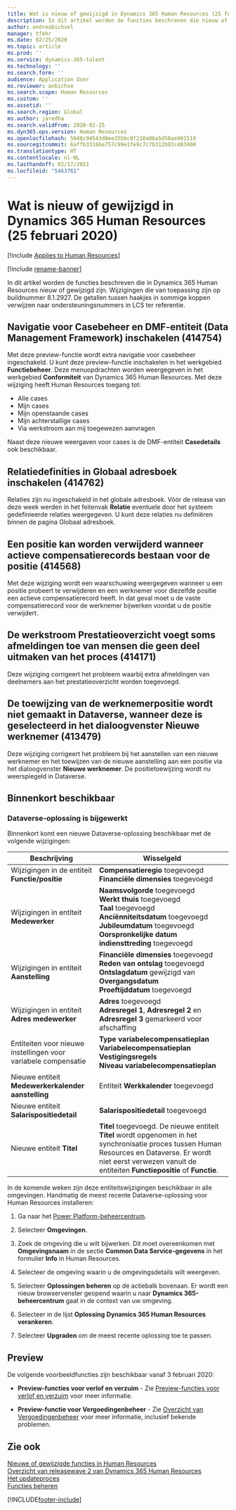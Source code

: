 ```yaml
---
title: Wat is nieuw of gewijzigd in Dynamics 365 Human Resources (25 februari 2020)
description: In dit artikel worden de functies beschreven die nieuw of gewijzigd zijn in Microsoft Dynamics 365 Human Resources voor 25 februari 2020.
author: andreabichsel
manager: tfehr
ms.date: 02/25/2020
ms.topic: article
ms.prod: ''
ms.service: dynamics-365-talent
ms.technology: ''
ms.search.form: ''
audience: Application User
ms.reviewer: anbichse
ms.search.scope: Human Resources
ms.custom: ''
ms.assetid: ''
ms.search.region: Global
ms.author: jaredha
ms.search.validFrom: 2020-02-25
ms.dyn365.ops.version: Human Resources
ms.openlocfilehash: 5048c94543d0ee35bbc0f210a86a5d58ae901510
ms.sourcegitcommit: 6affb3316be757c99e1fe9c7c7b312b93c483408
ms.translationtype: HT
ms.contentlocale: nl-NL
ms.lasthandoff: 02/17/2021
ms.locfileid: "5463761"
---
```

# <a name="whats-new-or-changed-in-dynamics-365-human-resources-february-25-2020"></a>Wat is nieuw of gewijzigd in Dynamics 365 Human Resources (25 februari 2020)

[!include [Applies to Human Resources](../includes/applies-to-hr.md)]

[!include [rename-banner](~/includes/cc-data-platform-banner.md)]

In dit artikel worden de functies beschreven die in Dynamics 365 Human Resources nieuw of gewijzigd zijn. Wijzigingen die van toepassing zijn op buildnummer 8.1.2927. De getallen tussen haakjes in sommige koppen verwijzen naar ondersteuningsnummers in LCS ter referentie.

## <a name="enable-case-management-navigation-and-data-management-framework-dmf-entity-414754"></a>Navigatie voor Casebeheer en DMF-entiteit (Data Management Framework) inschakelen (414754)

Met deze preview-functie wordt extra navigatie voor casebeheer ingeschakeld. U kunt deze preview-functie inschakelen in het werkgebied **Functiebeheer**. Deze menuopdrachten worden weergegeven in het werkgebied **Conformiteit** van Dynamics 365 Human Resources. Met deze wijziging heeft Human Resources toegang tot:

- Alle cases
- Mijn cases
- Mijn openstaande cases
- Mijn achterstallige cases
- Via werkstroom aan mij toegewezen aanvragen

Naast deze nieuwe weergaven voor cases is de DMF-entiteit **Casedetails** ook beschikbaar.

## <a name="enable-relationship-definitions-in-global-address-bbook-414762"></a>Relatiedefinities in Globaal adresboek inschakelen (414762)

Relaties zijn nu ingeschakeld in het globale adresboek. Vóór de release van deze week werden in het feitenvak **Relatie** eventuele door het systeem gedefinieerde relaties weergegeven. U kunt deze relaties nu definiëren binnen de pagina Globaal adresboek.

## <a name="a-position-can-be-removed-when-active-compensation-records-exist-for-the-position-414568"></a>Een positie kan worden verwijderd wanneer actieve compensatierecords bestaan voor de positie (414568)

Met deze wijziging wordt een waarschuwing weergegeven wanneer u een positie probeert te verwijderen en een werknemer voor diezelfde positie een actieve compensatierecord heeft. In dat geval moet u de vaste compensatierecord voor de werknemer bijwerken voordat u de positie verwijdert.

## <a name="performance-review-workflow-occasionally-adds-sign-offs-from-people-who-are-not-part-of-the-process-414171"></a>De werkstroom Prestatieoverzicht voegt soms afmeldingen toe van mensen die geen deel uitmaken van het proces (414171)

Deze wijziging corrigeert het probleem waarbij extra afmeldingen van deelnemers aan het prestatieoverzicht worden toegevoegd.

## <a name="worker-position-assignment-not-created-in-dataverse-when-selected-on-the-new-worker-dialog-413479"></a>De toewijzing van de werknemerpositie wordt niet gemaakt in Dataverse, wanneer deze is geselecteerd in het dialoogvenster Nieuwe werknemer (413479)

Deze wijziging corrigeert het probleem bij het aanstellen van een nieuwe werknemer en het toewijzen van de nieuwe aanstelling aan een positie via het dialoogvenster **Nieuwe werknemer**. De positietoewijzing wordt nu weerspiegeld in Dataverse.

## <a name="coming-soon"></a>Binnenkort beschikbaar

### <a name="updated-dataverse-solution"></a>Dataverse-oplossing is bijgewerkt

Binnenkort komt een nieuwe Dataverse-oplossing beschikbaar met de volgende wijzigingen:

| Beschrijving | Wisselgeld |
| ----------------------------------------- | --- |
| Wijzigingen in de entiteit **Functie/positie** | **Compensatieregio** toegevoegd</br>**Financiële dimensies** toegevoegd |
| Wijzigingen in entiteit **Medewerker** | **Naamsvolgorde** toegevoegd</br>**Werkt thuis** toegevoegd</br>**Taal** toegevoegd</br>**Anciënniteitsdatum** toegevoegd</br>**Jubileumdatum** toegevoegd</br>**Oorspronkelijke datum indiensttreding** toegevoegd |
| Wijzigingen in entiteit **Aanstelling** | **Financiële dimensies** toegevoegd</br>**Reden van ontslag** toegevoegd</br>**Ontslagdatum** gewijzigd van **Overgangsdatum**</br>**Proeftijddatum** toegevoegd |
| Wijzigingen in entiteit **Adres medewerker** | **Adres** toegevoegd</br>**Adresregel 1**, **Adresregel 2** en **Adresregel 3** gemarkeerd voor afschaffing |
| Entiteiten voor nieuwe instellingen voor variabele compensatie | **Type variabelecompensatieplan**</br>**Variabelecompensatieplan**</br>**Vestigingsregels**</br>**Niveau variabelecompensatieplan** |
| Nieuwe entiteit **Medewerkerkalender aanstelling** | Entiteit **Werkkalender** toegevoegd |
| Nieuwe entiteit **Salarispositiedetail** | **Salarispositiedetail** toegevoegd |
| Nieuwe entiteit **Titel** | **Titel** toegevoegd. De nieuwe entiteit **Titel** wordt opgenomen in het synchronisatie proces tussen Human Resources en Dataverse. Er wordt niet eerst verwezen vanuit de entiteiten **Functiepositie** of **Functie**. |

In de komende weken zijn deze entiteitswijzigingen beschikbaar in alle omgevingen. Handmatig de meest recente Dataverse-oplossing voor Human Resources installeren:

1.  Ga naar het [Power Platform-beheercentrum](https://admin.powerplatform.microsoft.com).

2.  Selecteer **Omgevingen**.

3.  Zoek de omgeving die u wilt bijwerken. Dit moet overeenkomen met **Omgevingsnaam**  in de sectie **Common Data Service-gegevens** in het formulier **Info** in Human Resources.

4.  Selecteer de omgeving waarin u de omgevingsdetails wilt weergeven.

5.  Selecteer **Oplossingen beheren** op de actiebalk bovenaan. Er wordt een nieuw browservenster geopend waarin u naar **Dynamics 365-beheercentrum** gaat in de context van uw omgeving.

6.  Selecteer in de lijst **Oplossing** **Dynamics 365 Human Resources verankeren**.

7.  Selecteer **Upgraden** om de meest recente oplossing toe te passen.

## <a name="in-preview"></a>Preview

De volgende voorbeeldfuncties zijn beschikbaar vanaf 3 februari 2020:

- **Preview-functies voor verlof en verzuim** - Zie [Preview-functies voor verlof en verzuim](hr-leave-and-absence-overview.md?leave-and-absence-preview-features) voor meer informatie.

- **Preview-functie voor Vergoedingenbeheer** - Zie [Overzicht van Vergoedingenbeheer](hr-benefits-management-overview.md) voor meer informatie, inclusief bekende problemen.

## <a name="see-also"></a>Zie ook

[Nieuwe of gewijzigde functies in Human Resources](hr-admin-whats-new.md)</br>
[Overzicht van releasewave 2 van Dynamics 365 Human Resources](https://docs.microsoft.com/dynamics365-release-plan/2019wave2/dynamics365-human-resources/)</br>
[Het updateproces](hr-admin-setup-update-process.md)</br>
[Functies beheren](hr-admin-manage-features.md)

[!INCLUDE[footer-include](../includes/footer-banner.md)]